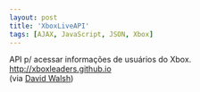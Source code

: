 ```yaml
---
layout: post
title: 'XboxLiveAPI'
tags: [AJAX, JavaScript, JSON, Xbox]
---
```


API p/ acessar informações de usuários do Xbox.<br>
<http://xboxleaders.github.io><br>
(via [David Walsh](http://davidwalsh.name/xbox-api))
